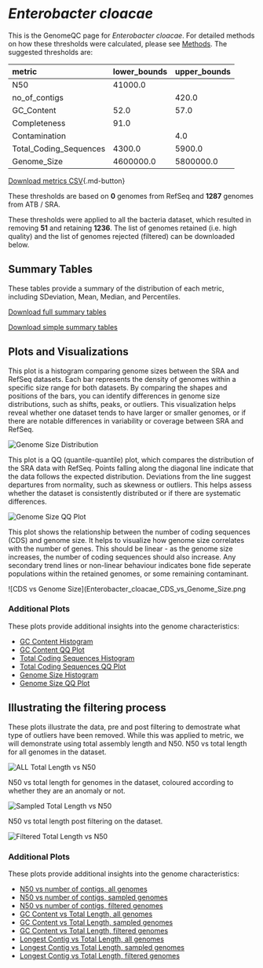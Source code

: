 # *Enterobacter cloacae*

This is the GenomeQC page for *Enterobacter cloacae*. For detailed methods on how these thresholds were calculated, please see [Methods](/methods).
The suggested thresholds are: 

| metric                 | lower_bounds   | upper_bounds   |
|:-----------------------|:---------------|:---------------|
| N50                    | 41000.0        |                |
| no_of_contigs          |                | 420.0          |
| GC_Content             | 52.0           | 57.0           |
| Completeness           | 91.0           |                |
| Contamination          |                | 4.0            |
| Total_Coding_Sequences | 4300.0         | 5900.0         |
| Genome_Size            | 4600000.0      | 5800000.0      |

[Download metrics CSV](/Enterobacter/Enterobacter_cloacae/Enterobacter_cloacae_metrics.csv){.md-button}


These thresholds are based on **0** genomes from RefSeq and **1287** genomes from ATB / SRA.

These thresholds were applied to all the bacteria dataset, which resulted in removing **51** and retaining **1236**.
The list of genomes retained (i.e. high quality) and the list of genomes rejected (filtered) can be downloaded below. 


## Summary Tables
These tables provide a summary of the distribution of each metric, including SDeviation, Mean, Median, and Percentiles.

[Download full summary tables](/Enterobacter/Enterobacter_cloacae/summary.csv)

[Download simple summary tables](/Enterobacter/Enterobacter_cloacae/selected_summary.csv)

## Plots and Visualizations

This plot is a histogram comparing genome sizes between the SRA and RefSeq datasets. Each bar represents the density of genomes within a specific size range for both datasets. By comparing the shapes and positions of the bars, you can identify differences in genome size distributions, such as shifts, peaks, or outliers. This visualization helps reveal whether one dataset tends to have larger or smaller genomes, or if there are notable differences in variability or coverage between SRA and RefSeq.

![Genome Size Distribution](Genome_Size_refseq_histogram_kde.png)

This plot is a QQ (quantile-quantile) plot, which compares the distribution of the SRA data with RefSeq. Points falling along the diagonal line indicate that the data follows the expected distribution. Deviations from the line suggest departures from normality, such as skewness or outliers. This helps assess whether the dataset is consistently distributed or if there are systematic differences.

![Genome Size QQ Plot](Genome_Size_refseq_qqplot.png)

This plot shows the relationship between the number of coding sequences (CDS) and genome size. It helps to visualize how genome size correlates with the number of genes. This should be linear - as the genome size increases, the number of coding sequences should also increase. Any secondary trend lines or non-linear behaviour indicates bone fide seperate populations within the retained genomes, or some remaining contaminant. 

![CDS vs Genome Size](Enterobacter_cloacae_CDS_vs_Genome_Size.png

### Additional Plots

These plots provide additional insights into the genome characteristics:

- [GC Content Histogram](Enterobacter_cloacae_GC_Content_refseq_histogram_kde.png)
- [GC Content QQ Plot](Enterobacter_cloacae_GC_Content_refseq_qqplot.png)
- [Total Coding Sequences Histogram](Enterobacter_cloacae_Total_Coding_Sequences_refseq_histogram_kde.png)
- [Total Coding Sequences QQ Plot](Enterobacter_cloacae_Total_Coding_Sequences_refseq_qqplot.png)
- [Genome Size Histogram](Enterobacter_cloacae_Genome_Size_refseq_histogram_kde.png)
- [Genome Size QQ Plot](Enterobacter_cloacae_Genome_Size_refseq_qqplot.png)
## Illustrating the filtering process
These plots illustrate the data, pre and post filtering to demostrate what type of outliers have been removed. While this was applied to metric, we will demonstrate using total assembly length and N50.
N50 vs total length for all genomes in the dataset.

![ALL Total Length vs N50](Enterobacter_cloacae_all_total_length_N50.png)

N50 vs total length for genomes in the dataset, coloured according to whether they are an anomaly or not.

![Sampled Total Length vs N50](Enterobacter_cloacae_sample_total_length_N50.png)

N50 vs total length post filtering on the dataset.

![Filtered Total Length vs N50](Enterobacter_cloacae_filt_total_length_N50.png)

### Additional Plots

These plots provide additional insights into the genome characteristics:

- [N50 vs number of contigs, all genomes](Enterobacter_cloacae_all_N50_number.png)
- [N50 vs number of contigs, sampled genomes](Enterobacter_cloacae_sample_N50_number.png)
- [N50 vs number of contigs, filtered genomes](Enterobacter_cloacae_filt_N50_number.png)
- [GC Content vs Total Length, all genomes](Enterobacter_cloacae_all_total_length_GC_Content.png)
- [GC Content vs Total Length, sampled genomes](Enterobacter_cloacae_sample_total_length_GC_Content.png)
- [GC Content vs Total Length, filtered genomes](Enterobacter_cloacae_filt_total_length_GC_Content.png)
- [Longest Contig vs Total Length, all genomes](Enterobacter_cloacae_all_total_length_longest.png)
- [Longest Contig vs Total Length, sampled genomes](Enterobacter_cloacae_sample_total_length_longest.png)
- [Longest Contig vs Total Length, filtered genomes](Enterobacter_cloacae_filt_total_length_longest.png)

